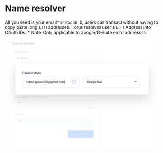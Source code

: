 # Name resolver

All you need is your email\* or social ID, users can transact without having to copy paste long ETH addresses. Torus resolves user's ETH Address into OAuth IDs. 
\* Note: Only applicable to Google/G-Suite email addresses

![Name resolver](../.gitbook/assets/nameresolver.png)
